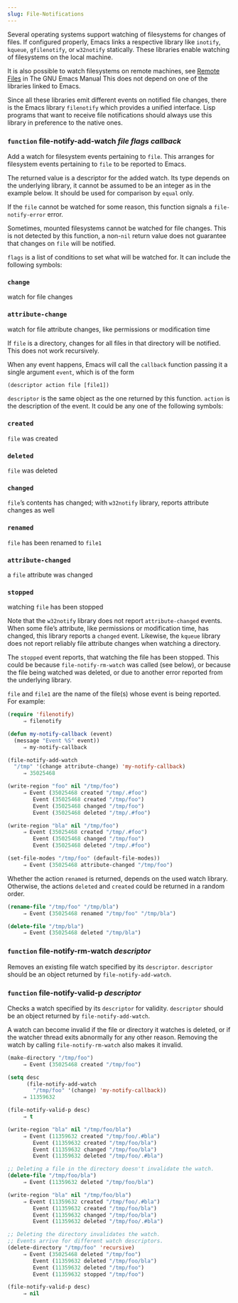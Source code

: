 ```yaml
---
slug: File-Notifications
---
```


Several operating systems support watching of filesystems for changes of files. If configured properly, Emacs links a respective library like `inotify`, `kqueue`, `gfilenotify`, or `w32notify` statically. These libraries enable watching of filesystems on the local machine.

It is also possible to watch filesystems on remote machines, see [Remote Files](https://www.gnu.org/software/emacs/manual/html_mono/emacs.html#Remote-Files) in The GNU Emacs Manual This does not depend on one of the libraries linked to Emacs.

Since all these libraries emit different events on notified file changes, there is the Emacs library `filenotify` which provides a unified interface. Lisp programs that want to receive file notifications should always use this library in preference to the native ones.

### <span className="tag function">`function`</span> **file-notify-add-watch** *file flags callback*

Add a watch for filesystem events pertaining to `file`. This arranges for filesystem events pertaining to `file` to be reported to Emacs.

The returned value is a descriptor for the added watch. Its type depends on the underlying library, it cannot be assumed to be an integer as in the example below. It should be used for comparison by `equal` only.

If the `file` cannot be watched for some reason, this function signals a `file-notify-error` error.

Sometimes, mounted filesystems cannot be watched for file changes. This is not detected by this function, a non-`nil` return value does not guarantee that changes on `file` will be notified.

`flags` is a list of conditions to set what will be watched for. It can include the following symbols:

### `change`

watch for file changes

### `attribute-change`

watch for file attribute changes, like permissions or modification time

If `file` is a directory, changes for all files in that directory will be notified. This does not work recursively.

When any event happens, Emacs will call the `callback` function passing it a single argument `event`, which is of the form

```lisp
(descriptor action file [file1])
```

`descriptor` is the same object as the one returned by this function. `action` is the description of the event. It could be any one of the following symbols:

### `created`

`file` was created

### `deleted`

`file` was deleted

### `changed`

`file`’s contents has changed; with `w32notify` library, reports attribute changes as well

### `renamed`

`file` has been renamed to `file1`

### `attribute-changed`

a `file` attribute was changed

### `stopped`

watching `file` has been stopped

Note that the `w32notify` library does not report `attribute-changed` events. When some file’s attribute, like permissions or modification time, has changed, this library reports a `changed` event. Likewise, the `kqueue` library does not report reliably file attribute changes when watching a directory.

The `stopped` event reports, that watching the file has been stopped. This could be because `file-notify-rm-watch` was called (see below), or because the file being watched was deleted, or due to another error reported from the underlying library.

`file` and `file1` are the name of the file(s) whose event is being reported. For example:

```lisp
(require 'filenotify)
     ⇒ filenotify
```



```lisp
(defun my-notify-callback (event)
  (message "Event %S" event))
     ⇒ my-notify-callback
```



```lisp
(file-notify-add-watch
  "/tmp" '(change attribute-change) 'my-notify-callback)
     ⇒ 35025468
```



```lisp
(write-region "foo" nil "/tmp/foo")
     ⇒ Event (35025468 created "/tmp/.#foo")
        Event (35025468 created "/tmp/foo")
        Event (35025468 changed "/tmp/foo")
        Event (35025468 deleted "/tmp/.#foo")
```



```lisp
(write-region "bla" nil "/tmp/foo")
     ⇒ Event (35025468 created "/tmp/.#foo")
        Event (35025468 changed "/tmp/foo")
        Event (35025468 deleted "/tmp/.#foo")
```



```lisp
(set-file-modes "/tmp/foo" (default-file-modes))
     ⇒ Event (35025468 attribute-changed "/tmp/foo")
```

Whether the action `renamed` is returned, depends on the used watch library. Otherwise, the actions `deleted` and `created` could be returned in a random order.

```lisp
(rename-file "/tmp/foo" "/tmp/bla")
     ⇒ Event (35025468 renamed "/tmp/foo" "/tmp/bla")
```



```lisp
(delete-file "/tmp/bla")
     ⇒ Event (35025468 deleted "/tmp/bla")
```

### <span className="tag function">`function`</span> **file-notify-rm-watch** *descriptor*

Removes an existing file watch specified by its `descriptor`. `descriptor` should be an object returned by `file-notify-add-watch`.

### <span className="tag function">`function`</span> **file-notify-valid-p** *descriptor*

Checks a watch specified by its `descriptor` for validity. `descriptor` should be an object returned by `file-notify-add-watch`.

A watch can become invalid if the file or directory it watches is deleted, or if the watcher thread exits abnormally for any other reason. Removing the watch by calling `file-notify-rm-watch` also makes it invalid.

```lisp
(make-directory "/tmp/foo")
     ⇒ Event (35025468 created "/tmp/foo")
```



```lisp
(setq desc
      (file-notify-add-watch
        "/tmp/foo" '(change) 'my-notify-callback))
     ⇒ 11359632
```



```lisp
(file-notify-valid-p desc)
     ⇒ t
```



```lisp
(write-region "bla" nil "/tmp/foo/bla")
     ⇒ Event (11359632 created "/tmp/foo/.#bla")
        Event (11359632 created "/tmp/foo/bla")
        Event (11359632 changed "/tmp/foo/bla")
        Event (11359632 deleted "/tmp/foo/.#bla")
```



```lisp
;; Deleting a file in the directory doesn't invalidate the watch.
(delete-file "/tmp/foo/bla")
     ⇒ Event (11359632 deleted "/tmp/foo/bla")
```



```lisp
(write-region "bla" nil "/tmp/foo/bla")
     ⇒ Event (11359632 created "/tmp/foo/.#bla")
        Event (11359632 created "/tmp/foo/bla")
        Event (11359632 changed "/tmp/foo/bla")
        Event (11359632 deleted "/tmp/foo/.#bla")
```



```lisp
;; Deleting the directory invalidates the watch.
;; Events arrive for different watch descriptors.
(delete-directory "/tmp/foo" 'recursive)
     ⇒ Event (35025468 deleted "/tmp/foo")
        Event (11359632 deleted "/tmp/foo/bla")
        Event (11359632 deleted "/tmp/foo")
        Event (11359632 stopped "/tmp/foo")
```



```lisp
(file-notify-valid-p desc)
     ⇒ nil
```
